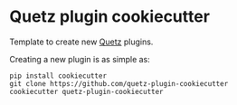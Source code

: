 # Quetz plugin cookiecutter

Template to create new [Quetz](https://github.com/mamba-org/quetz) plugins.

Creating a new plugin is as simple as:

```
pip install cookiecutter
git clone https://github.com/quetz-plugin-cookiecutter
cookiecutter quetz-plugin-cookiecutter
```
